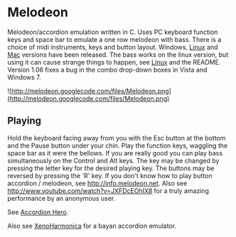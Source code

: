 # Melodeon #
Melodeon/accordion emulation written in C. Uses PC
keyboard function keys and space bar to emulate a one row
melodeon with bass. There is a choice of midi instruments, keys
and button layout. Windows,
[Linux](http://code.google.com/p/melodeon/wiki/Linux) and
[Mac](http://code.google.com/p/melodeon/wiki/Mac) versions have
been released. The bass works on the linux version, but using it
can cause strange things to happen, see
[Linux](http://code.google.com/p/melodeon/wiki/Linux) and the
README. Version 1.06 fixes a bug in the combo drop-down boxes in
Vista and Windows 7.

![http://melodeon.googlecode.com/files/Melodeon.png](http://melodeon.googlecode.com/files/Melodeon.png)

## Playing ##
Hold the keyboard facing away from you with the Esc button at the
bottom and the Pause button under your chin. Play the function
keys, waggling the space bar as it were the bellows. If you are
really good you can play bass simultaneously on the Control and
Alt keys. The key may be changed by pressing the letter key for
the desired playing key. The buttons may be reversed by pressing
the 'R' key. If you don't know how to play button accordion /
melodeon, see http://info.melodeon.net. Also see
http://www.youtube.com/watch?v=JXFDcEOhIX8 for a truly amazing
performance by an anonymous user.

See [Accordion Hero](http://www.phobe.com/sfi/accordion.html).

Also see [XenoHarmonica](http://xenoharmonica.110mb.com) for a
bayan accordion emulator.
